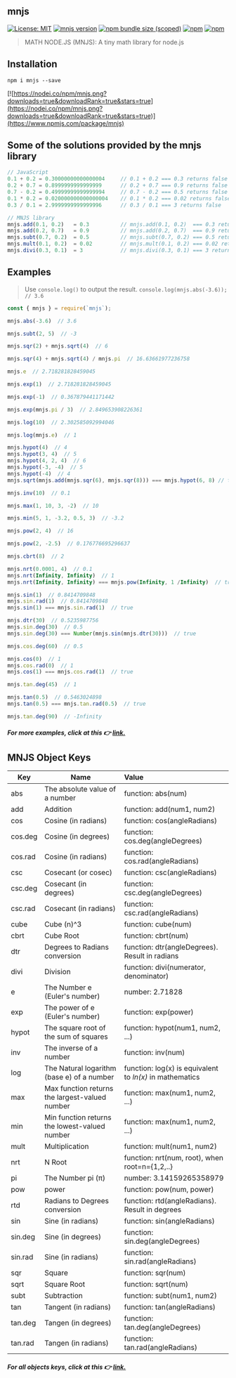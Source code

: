 ## mnjs
[![License: MIT](https://img.shields.io/badge/License-MIT-brightgreen.svg)](https://opensource.org/licenses/MIT) [![mnjs version](https://img.shields.io/npm/v/mnjs.svg?style=flat-square)](https://www.npmjs.com/package/mnjs) [![npm bundle size (scoped)](https://img.shields.io/bundlephobia/minzip/mnjs.svg)]() [![npm](https://img.shields.io/npm/dt/mnjs.svg)]() [![npm](https://img.shields.io/npm/dm/mnjs.svg)]()

> MATH NODE.JS (MNJS): A tiny math library for node.js



## Installation

`npm i mnjs --save`

[![https://nodei.co/npm/mnjs.png?downloads=true&downloadRank=true&stars=true](https://nodei.co/npm/mnjs.png?downloads=true&downloadRank=true&stars=true)](https://www.npmjs.com/package/mnjs)



## Some of the solutions provided by the mnjs library

```js
// JavaScript
0.1 + 0.2 = 0.30000000000000004		// 0.1 + 0.2 === 0.3 returns false
0.2 + 0.7 = 0.8999999999999999		// 0.2 + 0.7 === 0.9 returns false
0.7 - 0.2 = 0.49999999999999994		// 0.7 - 0.2 === 0.5 returns false
0.1 * 0.2 = 0.020000000000000004	// 0.1 * 0.2 === 0.02 returns false
0.3 / 0.1 = 2.9999999999999996		// 0.3 / 0.1 === 3 returns false

// MNJS library
mnjs.add(0.1, 0.2)   = 0.3			// mnjs.add(0.1, 0.2)  === 0.3 returns true
mnjs.add(0.2, 0.7)   = 0.9			// mnjs.add(0.2, 0.7)  === 0.9 returns true
mnjs.subt(0.7, 0.2)  = 0.5			// mnjs.subt(0.7, 0.2) === 0.5 returns true
mnjs.mult(0.1, 0.2)  = 0.02			// mnjs.mult(0.1, 0.2) === 0.02 returns true
mnjs.divi(0.3, 0.1)  = 3 			// mnjs.divi(0.3, 0.1) === 3 returns true
```



## Examples

> Use `console.log()` to output the result.  `console.log(mnjs.abs(-3.6));  // 3.6`

```js
const { mnjs } = require(`mnjs`);

mnjs.abs(-3.6)  // 3.6

mnjs.subt(2, 5)  // -3

mnjs.sqr(2) + mnjs.sqrt(4)  // 6

mnjs.sqr(4) + mnjs.sqrt(4) / mnjs.pi  // 16.63661977236758

mnjs.e  // 2.718281828459045

mnjs.exp(1)  // 2.718281828459045

mnjs.exp(-1)  // 0.367879441171442

mnjs.exp(mnjs.pi / 3)  // 2.849653908226361

mnjs.log(10)  // 2.302585092994046

mnjs.log(mnjs.e)  // 1

mnjs.hypot(4)  // 4
mnjs.hypot(3, 4)  // 5
mnjs.hypot(4, 2, 4)  // 6
mnjs.hypot(-3, -4)  // 5
mnjs.hypot(-4)  // 4
mnjs.sqrt(mnjs.add(mnjs.sqr(6), mnjs.sqr(8))) === mnjs.hypot(6, 8) // true

mnjs.inv(10)  // 0.1

mnjs.max(1, 10, 3, -2)  // 10

mnjs.min(5, 1, -3.2, 0.5, 3)  // -3.2

mnjs.pow(2, 4)  // 16

mnjs.pow(2, -2.5)  // 0.176776695296637

mnjs.cbrt(8)  // 2

mnjs.nrt(0.0001, 4)  // 0.1
mnjs.nrt(Infinity, Infinity)  // 1
mnjs.nrt(Infinity, Infinity) === mnjs.pow(Infinity, 1 /Infinity)  // true

mnjs.sin(1)  // 0.8414709848
mnjs.sin.rad(1)  // 0.8414709848
mnjs.sin(1) === mnjs.sin.rad(1)  // true

mnjs.dtr(30)  // 0.5235987756
mnjs.sin.deg(30)  // 0.5
mnjs.sin.deg(30) === Number(mnjs.sin(mnjs.dtr(30)))  // true

mnjs.cos.deg(60)  // 0.5

mnjs.cos(0)  // 1
mnjs.cos.rad(0)  // 1
mnjs.cos(1) === mnjs.cos.rad(1)  // true

mnjs.tan.deg(45)  // 1

mnjs.tan(0.5)  // 0.5463024898
mnjs.tan(0.5) === mnjs.tan.rad(0.5)  // true

mnjs.tan.deg(90)  // -Infinity
```

##### For more examples, click at this 👉 [link.](https://github.com/dr-montasir/mnjs/blob/master/examples/math-functions.md)



## MNJS Object Keys

| Key     | Name                                           | Value                                                    |
| ------- | ---------------------------------------------- | :------------------------------------------------------- |
| abs     | The absolute value of a number                 | function:  abs(num)                                      |
| add     | Addition                                       | function:  add(num1, num2)                               |
| cos     | Cosine (in radians)                            | function:  cos(angleRadians)                             |
| cos.deg | Cosine (in degrees)                            | function:  cos.deg(angleDegrees)                         |
| cos.rad | Cosine (in radians)                            | function:  cos.rad(angleRadians)                         |
| csc     | Cosecant (or cosec)                            | function:  csc(angleRadians)                             |
| csc.deg | Cosecant (in degrees)                          | function: csc.deg(angleDegrees)                          |
| csc.rad | Cosecant (in radians)                          | function:  csc.rad(angleRadians)                         |
| cube    | Cube (n)^3                                     | function:  cube(num)                                     |
| cbrt    | Cube Root                                      | function:  cbrt(num)                                     |
| dtr     | Degrees to Radians conversion                  | function: dtr(angleDegrees).  Result in radians          |
| divi    | Division                                       | function:  divi(numerator, denominator)                  |
| e       | The Number e (Euler's number)                  | number:  2.71828                                         |
| exp     | The power of e (Euler's number)                | function: exp(power)                                     |
| hypot   | The square root of the sum of squares          | function: hypot(num1, num2, ...)                         |
| inv     | The inverse of a number                        | function: inv(num)                                       |
| log     | The Natural logarithm (base e) of a number     | function: log(x) is equivalent to *ln(x)* in mathematics |
| max     | Max function returns the largest-valued number | function: max(num1, num2, ...)                           |
| min     | Min function returns the lowest-valued number  | function: max(num1, num2, ...)                           |
| mult    | Multiplication                                 | function:  mult(num1, num2)                              |
| nrt     | N Root                                         | function:  nrt(num, root), when root=n={1,2,..}          |
| pi      | The Number pi (π)                              | number:  3.14159265358979                                |
| pow     | power                                          | function:  pow(num, power)                               |
| rtd     | Radians to Degrees conversion                  | function: rtd(angleRadians).  Result in degrees          |
| sin     | Sine (in radians)                              | function:  sin(angleRadians)                             |
| sin.deg | Sine (in degrees)                              | function:  sin.deg(angleDegrees)                         |
| sin.rad | Sine (in radians)                              | function:  sin.rad(angleRadians)                         |
| sqr     | Square                                         | function:  sqr(num)                                      |
| sqrt    | Square Root                                    | function:  sqrt(num)                                     |
| subt    | Subtraction                                    | function:  subt(num1, num2)                              |
| tan     | Tangent (in radians)                           | function:  tan(angleRadians)                             |
| tan.deg | Tangen (in degrees)                            | function:  tan.deg(angleDegrees)                         |
| tan.rad | Tangen (in radians)                            | function:  tan.rad(angleRadians)                         |

##### For all objects keys, click at this 👉 [link.](https://github.com/dr-montasir/mnjs/blob/master/object-keys/obj-keys.md)
